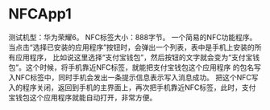 # NFCApp1
测试机型：华为荣耀6。
NFC标签大小：888字节。
一个简易的NFC功能程序。当点击“选择已安装的应用程序”按钮时，会弹出一个列表，表中是手机上安装的所有应用程序，
比如说这里选择“支付宝钱包”，然后按钮的文字就会变为“支付宝钱包”。这个时候，将手机靠近NFC标签，就能把支付宝钱包这个应用程序
的包名写入NFC标签中，同时手机会发出一条提示信息表示写入消息成功。
把这个NFC写入的程序关闭，返回到手机的主界面上，再次把手机靠近NFC标签，此时，支付宝钱包这个应用程序就能自动打开，非常方便。
